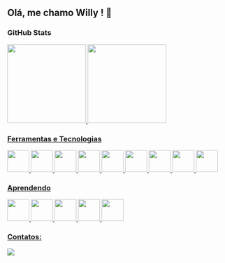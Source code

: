 ## Olá, me chamo Willy ! 👋

### **GitHub Stats**

<div>
  <a href="https://github.com/willyoliv">
  <img height="180em" src="https://github-readme-stats.vercel.app/api/top-langs/?username=willyoliv&layout=compact&langs_count=7"/>
  <img height="180em" src="https://github-readme-stats.vercel.app/api?username=willyoliv&show_icons=true&include_all_commits=true&count_private=true"/>
</div>

### Ferramentas e Tecnologias
<p>
  <img src="https://cdn.jsdelivr.net/gh/devicons/devicon/icons/java/java-original.svg" width="50" height="50"/>
  <img src="https://cdn.jsdelivr.net/gh/devicons/devicon/icons/spring/spring-original.svg" width="50" height="50"/>
  <img src="https://cdn.jsdelivr.net/gh/devicons/devicon/icons/html5/html5-original.svg" width="50" height="50"/>
  <img src="https://cdn.jsdelivr.net/gh/devicons/devicon/icons/css3/css3-original.svg" width="50" height="50"/>          
  <img src="https://cdn.jsdelivr.net/gh/devicons/devicon/icons/javascript/javascript-original.svg" width="50" height="50"/>
  <img src="https://cdn.jsdelivr.net/gh/devicons/devicon/icons/typescript/typescript-original.svg" width="50" height="50"/>
  <img src="https://cdn.jsdelivr.net/gh/devicons/devicon/icons/angularjs/angularjs-original.svg" width="50" height="50"/>         
  <img src="https://cdn.jsdelivr.net/gh/devicons/devicon/icons/dart/dart-original.svg" width="50" height="50"/> 
  <img src="https://cdn.jsdelivr.net/gh/devicons/devicon/icons/flutter/flutter-original.svg" width="50" height="50"/>            
</p>
  
### Aprendendo
<p>
  <img src="https://cdn.jsdelivr.net/gh/devicons/devicon/icons/apachekafka/apachekafka-original.svg" width="50" height="50"/>
  <img src="https://cdn.jsdelivr.net/gh/devicons/devicon/icons/docker/docker-original.svg" width="50" height="50"/>
  <img src="https://cdn.jsdelivr.net/gh/devicons/devicon/icons/nodejs/nodejs-original.svg" width="50" height="50"/>
  <img src="https://cdn.jsdelivr.net/gh/devicons/devicon/icons/react/react-original.svg" width="50" height="50"/>
  <img src="https://cdn.jsdelivr.net/gh/devicons/devicon/icons/mongodb/mongodb-original.svg" width="50" height="50"/>         
</p>
  
 ### Contatos:

<div>
<a href="https://www.linkedin.com/in/willy-oliveira-6b02731a0/" target="_blank"><img src="https://img.shields.io/badge/-LinkedIn-%230077B5?style=for-the-badge&logo=linkedin&logoColor=white" target="_blank"></a>   
</div>
          
          
